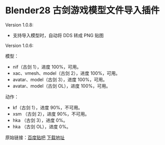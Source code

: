 # Blender28 古剑游戏模型文件导入插件

Version 1.0.8:

- 支持导入模型时，自动将 DDS 转成 PNG 贴图

Version 1.0.6:

模型：

- nif（古剑 1），进度 100%，可用。
- xac、vmesh、model（古剑 2），进度 100%，可用。
- avatar、model（古剑 3），进度 100%，可用。
- avatar、model（古剑 OL），进度 100%，可用。

动作：
- kf（古剑 1），进度 90%，不可用。
- xsm （古剑 2），进度 90%，不可用。
- hka （古剑 3），进度 0%。
- hka （古剑 OL），进度 0%。

原始链接：[百度贴吧](https://c.tieba.baidu.com/p/6527127449) [下载地址](https://pan.baidu.com/s/100Mns8a6eLguL19pwPfv9g)